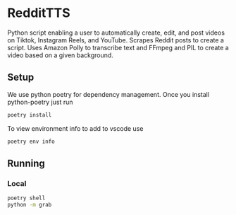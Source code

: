# RedditTTS

Python script enabling a user to automatically create, edit, and post videos on Tiktok, Instagram Reels, and YouTube. 
Scrapes Reddit posts to create a script. Uses Amazon Polly to transcribe text and FFmpeg and PIL to create a video based on a given background.
## Setup

We use python poetry for dependency management. Once you install python-poetry just run 

```sh
poetry install
```

To view environment info to add to vscode use

```sh
poetry env info
```

## Running

### Local

```sh
poetry shell
python -m grab
```
